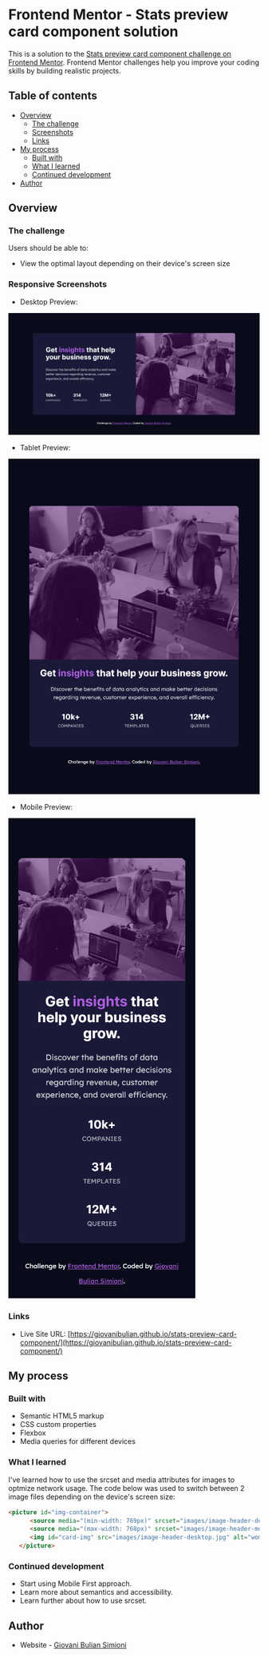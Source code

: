 # Frontend Mentor - Stats preview card component solution

This is a solution to the [Stats preview card component challenge on Frontend Mentor](https://www.frontendmentor.io/challenges/stats-preview-card-component-8JqbgoU62). Frontend Mentor challenges help you improve your coding skills by building realistic projects. 

## Table of contents

- [Overview](#overview)
  - [The challenge](#the-challenge)
  - [Screenshots](#responsive-screenshots)
  - [Links](#links)
- [My process](#my-process)
  - [Built with](#built-with)
  - [What I learned](#what-i-learned)
  - [Continued development](#continued-development)
- [Author](#author)


## Overview

### The challenge

Users should be able to:

- View the optimal layout depending on their device's screen size

### Responsive Screenshots

- Desktop Preview:

![](images/desktop-preview.png)

- Tablet Preview:

![](images/tablet-preview.png)

- Mobile Preview:

![](images/mobile-preview.png)


### Links

- Live Site URL: [https://giovanibulian.github.io/stats-preview-card-component/](https://giovanibulian.github.io/stats-preview-card-component/)

## My process

### Built with

- Semantic HTML5 markup
- CSS custom properties
- Flexbox
- Media queries for different devices


### What I learned

I've learned how to use the srcset and media attributes for images to optmize network usage. The code below was used to switch between 2 image files depending on the device's screen size:

```html
<picture id="img-container">
      <source media="(min-width: 769px)" srcset="images/image-header-desktop.jpg">
      <source media="(max-width: 768px)" srcset="images/image-header-mobile.jpg">
      <img id="card-img" src="images/image-header-desktop.jpg" alt="women working in the office">
   </picture>
```

### Continued development

- Start using Mobile First approach.
- Learn more about semantics and  accessibility.
- Learn further about how to use srcset.


## Author

- Website - [Giovani Bulian Simioni](https://github.com/giovanibulian)